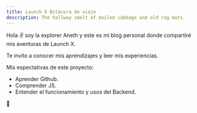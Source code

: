 ```yaml
---
title: Launch X Bitácora de viaje
description: The hallway smelt of boiled cabbage and old rag mats.
---
```


Hola ✌️  soy la explorer Aneth y este es mi blog personal donde compartiré mis aventuras de Launch X.

Te invito a conocer mis aprendizajes y leer mis experiencias.

Mis espectativas de este proyecto:
- Aprender Github.
- Comprender JS.
- Entender el funcionamiento y usos del Backend. 

🚀
